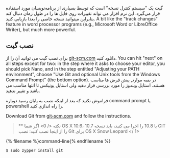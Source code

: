 گیت یک "سیستم کنترل نسخه" است که توسط بسیاری از برنامه‌نویسان مورد استفاده قرار می‌گیرد. این نرم افزار می تواند تغییرات روی فایل ها را در طول زمان دنبال کند بنابراین میتوانید نسخه خاصی را بعدا بازیابی کنید. A bit like the "track changes" feature in word processor programs (e.g., Microsoft Word or LibreOffice Writer), but much more powerful.

## نصب گیت

<!--sec data-title="Installing Git: Windows" data-id="git_install_windows"
data-collapse=true ces-->

برای نصب گیت می توانید آن را از [git-scm.com](https://git-scm.com/) دانلود کنید. You can hit "next" on all steps except for two: in the step where it asks to choose your editor, you should pick Nano, and in the step entitled "Adjusting your PATH environment", choose "Use Git and optional Unix tools from the Windows Command Prompt" (the bottom option). در بقیه موارد, پیش فرض ها مناسب هستند. استایل ویندوز را مورد بررسی قرار دهید ولی استایل یونیکس تا انتها مناسب می باشد و تغییر ندهید.

فراموش نکنید که بعد از اینکه نصب به پایان رسید دوباره command prompt یا powershell را راه اندازی کنید. <!--endsec-->

<!--sec data-title="Installing Git: OS X" data-id="git_install_OSX"
data-collapse=true ces-->

Download Git from [git-scm.com](https://git-scm.com/) and follow the instructions.

> ** نکته </ 0> اگر شما OS X 10.6، 10.7 یا 10.8 را اجرا می کنید، باید نسخه GIT را از اینجا نصب کنید:  نصب Git برای OS X Snow Leopard </ 1></p> </blockquote> <!--endsec-->
> 
> <!--sec data-title="Installing Git: Debian or Ubuntu" data-id="git_install_debian_ubuntu"
data-collapse=true ces-->
> 
> {% filename %}command-line{% endfilename %}
> 
> ```bash
$ sudo apt install git
```

<!--endsec-->

<!--sec data-title="Installing Git: Fedora" data-id="git_install_fedora"
data-collapse=true ces-->

{% filename %}command-line{% endfilename %}

```bash
$ sudo dnf install git
```

<!--endsec-->

<!--sec data-title="Installing Git: openSUSE" data-id="git_install_openSUSE"
data-collapse=true ces-->

{% filename %}command-line{% endfilename %}

```bash
$ sudo zypper install git
```

<!--endsec-->